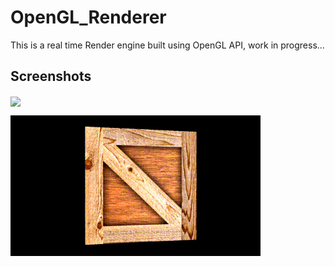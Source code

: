 # OpenGL_Renderer
This is a real time Render engine built using OpenGL API, work in progress...

## Screenshots
<image align="center" width="700" src="./screenShots/Screenshot.png">
  
![](https://github.com/deepaksinghdsk/OpenGL_Renderer/blob/main/screenShots/3D%20cube.gif)
